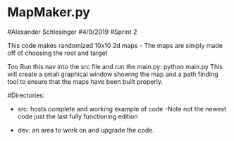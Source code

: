 # MapMaker.py
#Alexander Schlesinger
#4/9/2019
#Sprint 2

This code makes randomized 10x10 2d maps - The maps are simply made off of choosing the root and target

Too Run this nav into the src file and run the main.py: python main.py
This will create a small graphical window showing the map and a path finding tool to ensure that the maps have been built properly. 

#Directories:
- src:  hosts complete and working example of code -Note not the newest code just the last fully functioning edition

- dev: an area to work on and upgrade the code.

